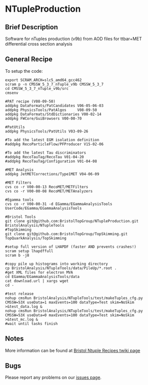 NTupleProduction
================

## Brief Description
Software for nTuples production (v9b) from AOD files for ttbar+MET differential cross section analysis

## General Recipe

To setup the code:

```
export SCRAM_ARCH=slc5_amd64_gcc462
scram p -n CMSSW_5_3_7_nTuple_v9b CMSSW_5_3_7
cd CMSSW_5_3_7_nTuple_v9b/src
cmsenv

#PAT recipe (V08-09-50)
addpkg DataFormats/PatCandidates V06-05-06-03
addpkg PhysicsTools/PatAlgos     V08-09-50
addpkg DataFormats/StdDictionaries V00-02-14
addpkg FWCore/GuiBrowsers V00-00-70

#PatUtils
addpkg PhysicsTools/PatUtils V03-09-26

#To add the latest EGM isolation definition
#addpkg RecoParticleFlow/PFProducer V15-02-06

#To add the latest Tau discriminators
#addpkg RecoTauTag/RecoTau V01-04-20
#addpkg RecoTauTag/Configuration V01-04-08

#MET Analysis
addpkg JetMETCorrections/Type1MET V04-06-09

#MET Filters
cvs co -r V00-00-13 RecoMET/METFilters
cvs co -r V00-00-08 RecoMET/METAnalyzers

#Egamma tools
cvs co -r V00-00-31 -d EGamma/EGammaAnalysisTools UserCode/EGamma/EGammaAnalysisTools

#Bristol Tools
git clone git@github.com:BristolTopGroup/NTupleProduction.git BristolAnalysis/NTupleTools
#TopSkimming
git clone git@github.com:BristolTopGroup/TopSkimming.git TopQuarkAnalysis/TopSkimming

#setup full version of LHAPDF (faster AND prevents crashes!)
scram setup lhapdffull
scram b -j8

#copy pile up histograms into working directory
cp BristolAnalysis/NTupleTools/data/PileUp/*.root .
#get XML files for electron MVA
cd EGamma/EGammaAnalysisTools/data
cat download.url | xargs wget
cd - 

#test release
nohup cmsRun BristolAnalysis/NTupleTools/test/makeTuples_cfg.py CMSSW=53X useData=1 maxEvents=100 dataType=Test skim=NoSkim >&test_data.log &
nohup cmsRun BristolAnalysis/NTupleTools/test/makeTuples_cfg.py CMSSW=53X useData=0 maxEvents=100 dataType=Test skim=NoSkim >&test_mc.log &
#wait until tasks finish
```


## Notes
More information can be found at [Bristol Ntuple Recipes twiki page](https://twiki.cern.ch/twiki/bin/view/CMS/BristolNTuplerRecipes)

## Bugs
Please report any problems on our [issues page](https://github.com/BristolTopGroup/NTupleProduction/issues).
